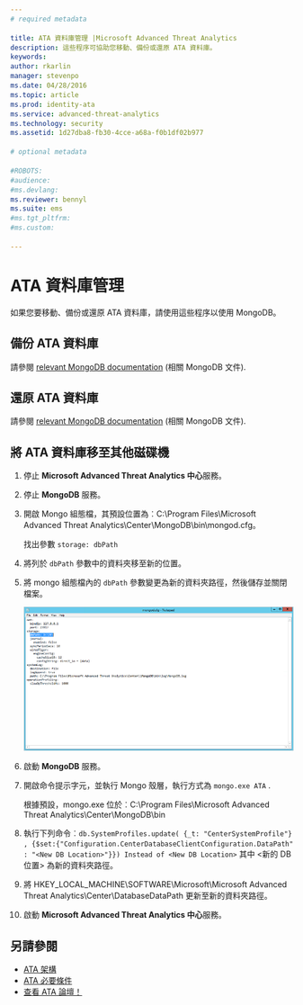 ```yaml
---
# required metadata

title: ATA 資料庫管理 |Microsoft Advanced Threat Analytics
description: 這些程序可協助您移動、備份或還原 ATA 資料庫。
keywords:
author: rkarlin
manager: stevenpo
ms.date: 04/28/2016
ms.topic: article
ms.prod: identity-ata
ms.service: advanced-threat-analytics
ms.technology: security
ms.assetid: 1d27dba8-fb30-4cce-a68a-f0b1df02b977

# optional metadata

#ROBOTS:
#audience:
#ms.devlang:
ms.reviewer: bennyl
ms.suite: ems
#ms.tgt_pltfrm:
#ms.custom:

---
```


# ATA 資料庫管理
如果您要移動、備份或還原 ATA 資料庫，請使用這些程序以使用 MongoDB。

## 備份 ATA 資料庫
請參閱 [relevant MongoDB documentation](http://docs.mongodb.org/manual/administration/backup/) (相關 MongoDB 文件).

## 還原 ATA 資料庫
請參閱 [relevant MongoDB documentation](http://docs.mongodb.org/manual/administration/backup/) (相關 MongoDB 文件).

## 將 ATA 資料庫移至其他磁碟機

1.  停止 **Microsoft Advanced Threat Analytics 中心**服務。

2.  停止 **MongoDB** 服務。

3.  開啟 Mongo 組態檔，其預設位置為︰C:\Program Files\Microsoft Advanced Threat Analytics\Center\MongoDB\bin\mongod.cfg。

    找出參數 `storage: dbPath`

4.  將列於 `dbPath` 參數中的資料夾移至新的位置。

5.  將 mongo 組態檔內的 `dbPath` 參數變更為新的資料夾路徑，然後儲存並關閉檔案。

    ![修改 MongoDB 組態影像](media/ATA-mongoDB-moveDB.png)

6.  啟動 **MongoDB** 服務。

7.  開啟命令提示字元，並執行 Mongo 殼層，執行方式為 `mongo.exe ATA` .

    根據預設，mongo.exe 位於︰C:\Program Files\Microsoft Advanced Threat Analytics\Center\MongoDB\bin

8.  執行下列命令︰`db.SystemProfiles.update( {_t: "CenterSystemProfile"} , {$set:{"Configuration.CenterDatabaseClientConfiguration.DataPath" : "<New DB Location>"}}) Instead of <New DB Location>` 其中 &lt;新的 DB 位置&gt; 為新的資料夾路徑。

9.  將 HKEY_LOCAL_MACHINE\SOFTWARE\Microsoft\Microsoft Advanced Threat Analytics\Center\DatabaseDataPath 更新至新的資料夾路徑。

9. 啟動 **Microsoft Advanced Threat Analytics 中心**服務。

## 另請參閱
- [ATA 架構](/advanced-threat-analytics/plan-design/ata-architecture)
- [ATA 必要條件](/advanced-threat-analytics/plan-design/ata-prerequisites)
- [查看 ATA 論壇！](https://social.technet.microsoft.com/Forums/security/en-US/home?forum=mata)



<!--HONumber=May16_HO1-->


